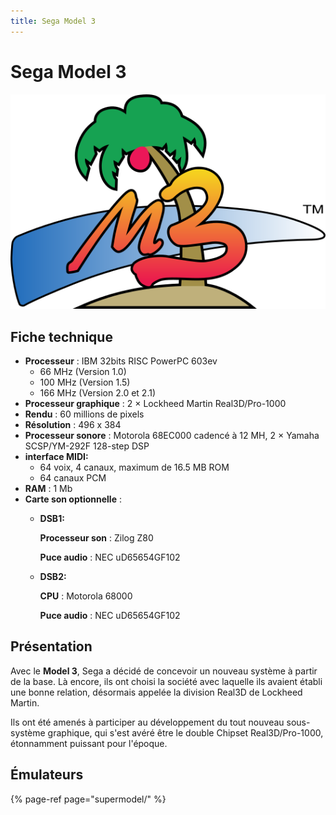 ```yaml
---
title: Sega Model 3
---
```


# Sega Model 3

![](/migration-images/emulateurs/arcade/sega-model-3/image%20%28206%29.png)

## Fiche technique

* **Processeur** : IBM 32bits RISC PowerPC 603ev 
  * 66 MHz \(Version 1.0\)
  * 100 MHz \(Version 1.5\)
  * 166 MHz \(Version  2.0 et 2.1\)
* **Processeur graphique** : 2 × Lockheed Martin Real3D/Pro-1000
* **Rendu** : 60 millions de pixels
* **Résolution** : 496 x 384
* **Processeur sonore** : Motorola 68EC000 cadencé à 12 MH, 2 × Yamaha SCSP/YM-292F 128-step DSP
* **interface MIDI:**
  * 64 voix, 4 canaux, maximum de 16.5 MB ROM
  * 64 canaux PCM
* **RAM** : 1 Mb
* **Carte son optionnelle** :
  * **DSB1:**

    **Processeur son** : Zilog Z80

    **Puce audio** : NEC uD65654GF102

  * **DSB2:**

    **CPU** : Motorola 68000

    **Puce audio** : NEC uD65654GF102

## Présentation

Avec le **Model 3**, Sega a décidé de concevoir un nouveau système à partir de la base. Là encore, ils ont choisi la société avec laquelle ils avaient établi une bonne relation, désormais appelée la division Real3D de Lockheed Martin.  
  
Ils ont été amenés à participer au développement du tout nouveau sous-système graphique, qui s'est avéré être le double Chipset Real3D/Pro-1000, étonnamment puissant pour l'époque.

## Émulateurs

{% page-ref page="supermodel/" %}

